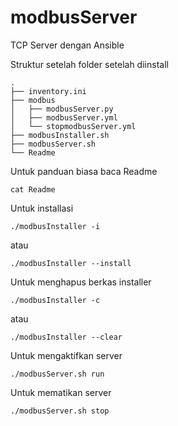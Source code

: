 # modbusServer
TCP Server dengan Ansible

Struktur setelah folder setelah diinstall
```
.
├── inventory.ini
├── modbus
│   ├── modbusServer.py
│   ├── modbusServer.yml
│   └── stopmodbusServer.yml
├── modbusInstaller.sh
├── modbusServer.sh
└── Readme
```

Untuk panduan biasa baca Readme
```
cat Readme
```


Untuk installasi
```
./modbusInstaller -i
```
atau
```
./modbusInstaller --install
```


Untuk menghapus berkas installer
```
./modbusInstaller -c
```
atau
```
./modbusInstaller --clear
```


Untuk mengaktifkan server
```
./modbusServer.sh run
```


Untuk mematikan server
```
./modbusServer.sh stop
```
